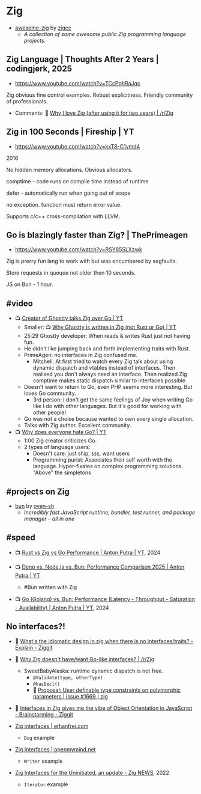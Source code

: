 # Zig

- [awesome-zig](https://github.com/zigcc/awesome-zig) by [zigcc](https://github.com/zigcc)
	- _A collection of some awesome public Zig programming language projects._

## Zig Language | Thoughts After 2 Years | codingjerk, 2025

- https://www.youtube.com/watch?v=TCcPqhRaJqc

Zig obvious fine control examples.
Robust explicitness.
Friendly community of professionals.

- Comments: :speech_balloon: [Why I love Zig (after using it for two years) | /r/Zig](https://www.reddit.com/r/Zig/comments/1jxun9r/why_i_love_zig_after_using_it_for_two_years/?%24deep_link=true&post_fullname=t3_1jxun9r&post_index=0)

## Zig in 100 Seconds | Fireship |  YT

- https://www.youtube.com/watch?v=kxT8-C1vmd4

2016

No hidden memory allocations.
Obvious allocators.

comptime - code runs on compile time instead of runtime

defer - automatically run when going out of scope

no exception. function must return error value.

Supports c/c++ cross-compilation with LLVM.

## Go is blazingly faster than Zig? | ThePrimeagen

- https://www.youtube.com/watch?v=RSY85SLXzwk

Zig is prerry fun lang to work with but was encumbered by segfaults.

Store requests in queque not older then 10 seconds.

JS on Bun - 1 hour.

## #video

- :tv: [Creator of Ghostty talks Zig over Go | YT](https://www.youtube.com/watch?v=YQnz7L6x068)
	- Smaller: :tv: [Why Ghostty is written in Zig (not Rust or Go) | YT](https://www.youtube.com/watch?v=dJ5-41u-e7k)
	- 25:29 Ghostty developer: When reads & writes Rust just not having fun.
	- He didn't like jumping back and forth implementing traits with Rust.
	- PrimeAgen: no interfaces in Zig confused me.
		- Mitchell: At first tried to watch every Zig talk about using dynamic dispatch and vtables instead of interfaces. Then realised you don't always need an interface. Then realized Zig comptime makes static dispatch similar to interfaces possible.
	- Doesn't want to return to Go, even PHP seems more interesting. But loves Go community.
		- 3rd person: I don't get the same feelings of Joy when writing Go like I do with other languages. But it's good for working with other people!
	- Go was not a choise because wanted to own every single allocation.
	- Talks with Zig author. Excellent community.
- :tv: [Why does everyone hate Go? | YT](https://www.youtube.com/watch?v=VVb65xABTWw)
	- 1:00 Zig creator criticizes Go.
	- 2 types of language users:
		- Doesn't care: just ship, `$$$`, want users
		- Programming purist: Associates their self worth with the language. Hyper-fixates on complex programming solutions. "Above" the simpletons

## #project<span>&hairsp;s</span> on Zig

- [bun](https://github.com/oven-sh/bun) by [oven-sh](https://github.com/oven-sh)
	- _Incredibly fast JavaScript runtime, bundler, test runner, and package manager – all in one_

## #speed

- :tv: [Rust vs Zig vs Go Performance | Anton Putra | YT](https://www.youtube.com/watch?v=3fWx5BOiUiY), 2024

- :tv: [Deno vs. Node.js vs. Bun: Performance Comparison 2025 | Anton Putra | YT](https://www.youtube.com/watch?v=DpDHPoStZZ8&list=PLiMWaCMwGJXmcDLvMQeORJ-j_jayKaLVn&index=10)
	- #Bun written with Zig

- :tv: [Go (Golang) vs. Bun: Performance (Latency - Throughput - Saturation - Availability) | Anton Putra | YT](https://www.youtube.com/watch?v=ECnlX00YcPI), 2024

## No interfaces?!

- :speech_balloon: [What's the idiomatic design in zig when there is no interfaces/traits? - Explain - Ziggit](https://ziggit.dev/t/whats-the-idiomatic-design-in-zig-when-there-is-no-interfaces-traits/7817)

- :speech_balloon: [Why Zig doesn't have/want Go-like interfaces? | /r/Zig](https://www.reddit.com/r/Zig/comments/1i1y5x4/why_zig_doesnt_havewant_golike_interfaces/)
	- SweetBabyAlaska: runtime dynamic dispatch is not free.
		- `@Validate(type, otherType)`
		- `@hasDecl()`
		- :speech_balloon: [Proposal: User definable type constraints on polymorphic parameters | issue #1669 | zig](https://github.com/ziglang/zig/issues/1669)

- :speech_balloon: [Interfaces in Zig gives me the vibe of Object Orientation in JavaScript - Brainstorming - Ziggit](https://ziggit.dev/t/interfaces-in-zig-gives-me-the-vibe-of-object-orientation-in-javascript/5650)

- [Zig interfaces | ethanfrei.com](https://ethanfrei.com/posts/zig-interfaces.html)
	- `Dog` example
- [Zig Interfaces | openmymind.net](https://www.openmymind.net/Zig-Interfaces/)
	- `Writer` example
- [Zig Interfaces for the Uninitiated, an update - Zig NEWS](https://zig.news/kilianvounckx/zig-interfaces-for-the-uninitiated-an-update-4gf1), 2022
	- `Iterator` example